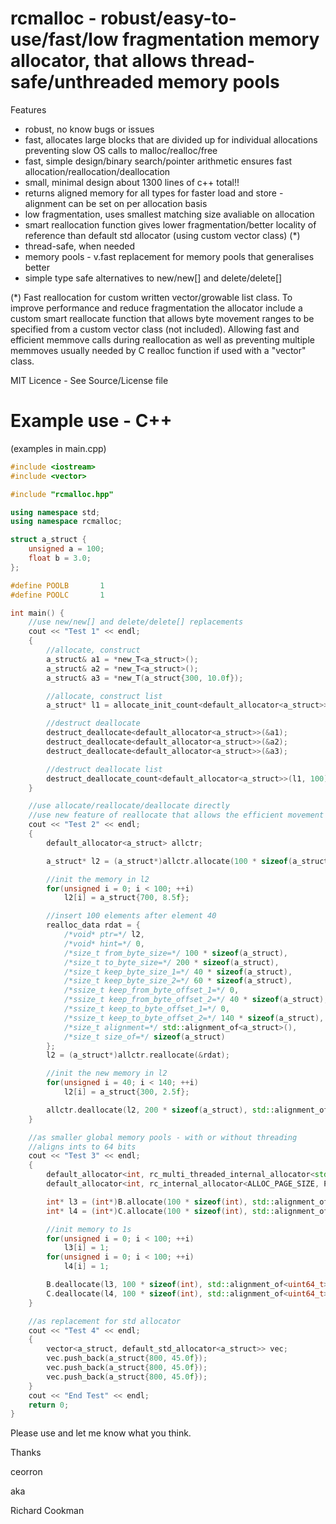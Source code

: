 # rcmalloc - robust/easy-to-use/fast/low fragmentation memory allocator, that allows thread-safe/unthreaded memory pools

Features
 - robust, no know bugs or issues
 - fast, allocates large blocks that are divided up for individual allocations preventing slow OS calls to malloc/realloc/free
 - fast, simple design/binary search/pointer arithmetic ensures fast allocation/reallocation/deallocation
 - small, minimal design about 1300 lines of c++ total!!
 - returns aligned memory for all types for faster load and store - alignment can be set on per allocation basis
 - low fragmentation, uses smallest matching size avaliable on allocation
 - smart reallocation function gives lower fragmentation/better locality of reference than default std allocator (using custom vector class) (*)
 - thread-safe, when needed
 - memory pools - v.fast replacement for memory pools that generalises better
 - simple type safe alternatives to new/new[] and delete/delete[]

(*) Fast reallocation for custom written vector/growable list class.
To improve performance and reduce fragmentation the allocator include a custom smart reallocate function that allows byte movement ranges to be specified from a custom vector class (not included). Allowing fast and efficient memmove calls during reallocation as well as preventing multiple memmoves usually needed by C realloc function if used with a "vector" class.

MIT Licence - See Source/License file

# Example use - C++

(examples in main.cpp)

```C++
#include <iostream>
#include <vector>

#include "rcmalloc.hpp"

using namespace std;
using namespace rcmalloc;

struct a_struct {
	unsigned a = 100;
	float b = 3.0;
};

#define POOLB		1
#define POOLC		1

int main() {
	//use new/new[] and delete/delete[] replacements
	cout << "Test 1" << endl;
	{
		//allocate, construct
		a_struct& a1 = *new_T<a_struct>();
		a_struct& a2 = *new_T<a_struct>();
		a_struct& a3 = *new_T(a_struct{300, 10.0f});

		//allocate, construct list
		a_struct* l1 = allocate_init_count<default_allocator<a_struct>>(100);

		//destruct deallocate
		destruct_deallocate<default_allocator<a_struct>>(&a1);
		destruct_deallocate<default_allocator<a_struct>>(&a2);
		destruct_deallocate<default_allocator<a_struct>>(&a3);

		//destruct deallocate list
		destruct_deallocate_count<default_allocator<a_struct>>(l1, 100);
	}

	//use allocate/reallocate/deallocate directly
	//use new feature of reallocate that allows the efficient movement of memory when reallocating
	cout << "Test 2" << endl;
	{
		default_allocator<a_struct> allctr;

		a_struct* l2 = (a_struct*)allctr.allocate(100 * sizeof(a_struct), std::alignment_of<a_struct>(), sizeof(a_struct));

		//init the memory in l2
		for(unsigned i = 0; i < 100; ++i)
			l2[i] = a_struct{700, 8.5f};

		//insert 100 elements after element 40
		realloc_data rdat = {
			/*void* ptr=*/ l2,
			/*void* hint=*/ 0,
			/*size_t from_byte_size=*/ 100 * sizeof(a_struct),
			/*size_t to_byte_size=*/ 200 * sizeof(a_struct),
			/*size_t keep_byte_size_1=*/ 40 * sizeof(a_struct),
			/*size_t keep_byte_size_2=*/ 60 * sizeof(a_struct),
			/*ssize_t keep_from_byte_offset_1=*/ 0,
			/*ssize_t keep_from_byte_offset_2=*/ 40 * sizeof(a_struct),
			/*ssize_t keep_to_byte_offset_1=*/ 0,
			/*ssize_t keep_to_byte_offset_2=*/ 140 * sizeof(a_struct),
			/*size_t alignment=*/ std::alignment_of<a_struct>(),
			/*size_t size_of=*/ sizeof(a_struct)
		};
		l2 = (a_struct*)allctr.reallocate(&rdat);

		//init the new memory in l2
		for(unsigned i = 40; i < 140; ++i)
			l2[i] = a_struct{300, 2.5f};

		allctr.deallocate(l2, 200 * sizeof(a_struct), std::alignment_of<a_struct>(), sizeof(a_struct));
	}

	//as smaller global memory pools - with or without threading
	//aligns ints to 64 bits
	cout << "Test 3" << endl;
	{
		default_allocator<int, rc_multi_threaded_internal_allocator<std::mutex, ALLOC_PAGE_SIZE, POOLB>> B;
		default_allocator<int, rc_internal_allocator<ALLOC_PAGE_SIZE, POOLC>> C;

		int* l3 = (int*)B.allocate(100 * sizeof(int), std::alignment_of<uint64_t>(), sizeof(int));
		int* l4 = (int*)C.allocate(100 * sizeof(int), std::alignment_of<uint64_t>(), sizeof(int));

		//init memory to 1s
		for(unsigned i = 0; i < 100; ++i)
			l3[i] = 1;
		for(unsigned i = 0; i < 100; ++i)
			l4[i] = 1;

		B.deallocate(l3, 100 * sizeof(int), std::alignment_of<uint64_t>(), sizeof(int));
		C.deallocate(l4, 100 * sizeof(int), std::alignment_of<uint64_t>(), sizeof(int));
	}

	//as replacement for std allocator
	cout << "Test 4" << endl;
	{
		vector<a_struct, default_std_allocator<a_struct>> vec;
		vec.push_back(a_struct{800, 45.0f});
		vec.push_back(a_struct{800, 45.0f});
		vec.push_back(a_struct{800, 45.0f});
	}
	cout << "End Test" << endl;
	return 0;
}
```

Please use and let me know what you think.

Thanks

ceorron

aka

Richard Cookman
